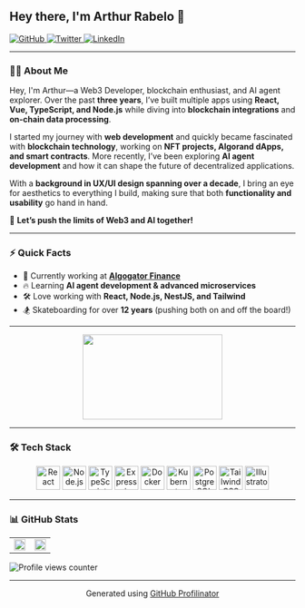 <!DOCTYPE html>
<html lang="en">

<head>
    <meta charset="UTF-8">
    <meta name="viewport" content="width=device-width, initial-scale=1.0">
</head>

<body>

## Hey there, I'm Arthur Rabelo 👋  

<a href="https://github.com/p2arthur" target="_blank">
    <img src="https://img.shields.io/badge/github-%2324292e.svg?&style=for-the-badge&logo=github&logoColor=white" alt="GitHub" />
</a>
<a href="https://twitter.com/iam_p2" target="_blank">
    <img src="https://img.shields.io/badge/twitter-%2300acee.svg?&style=for-the-badge&logo=twitter&logoColor=white" alt="Twitter" />
</a>
<a href="https://linkedin.com/in/arthur-rabelo-front-end/" target="_blank">
    <img src="https://img.shields.io/badge/linkedin-%231E77B5.svg?&style=for-the-badge&logo=linkedin&logoColor=white" alt="LinkedIn" />
</a>

---

### 👨‍💻 About Me  

Hey, I'm Arthur—a Web3 Developer, blockchain enthusiast, and AI agent explorer. Over the past **three years**, I’ve built multiple apps using **React, Vue, TypeScript, and Node.js** while diving into **blockchain integrations** and **on-chain data processing**.  

I started my journey with **web development** and quickly became fascinated with **blockchain technology**, working on **NFT projects, Algorand dApps, and smart contracts**. More recently, I’ve been exploring **AI agent development** and how it can shape the future of decentralized applications.  

With a **background in UX/UI design spanning over a decade**, I bring an eye for aesthetics to everything I build, making sure that both **functionality and usability** go hand in hand.  

🚀 **Let’s push the limits of Web3 and AI together!**  

---

### ⚡ Quick Facts  

- 🏢 Currently working at **[Algogator Finance](https://algogator.finance)**  
- 🔥 Learning **AI agent development & advanced microservices**  
- 🛠️ Love working with **React, Node.js, NestJS, and Tailwind**  
- 🏂 Skateboarding for over **12 years** (pushing both on and off the board!)  

---

<div align="center">
    <img src="https://media.tenor.com/ang0VzOwbdAAAAAS/the-matrix-reloaded-matrix.gif" width="70%" height="150px" />
</div>

---

### 🛠️ Tech Stack  

<div align="center">
    <a href="https://reactjs.org/" target="_blank"><img src="https://profilinator.rishav.dev/skills-assets/react-original-wordmark.svg" alt="React" height="42" /></a>
    <a href="https://nodejs.org/" target="_blank"><img src="https://profilinator.rishav.dev/skills-assets/nodejs-original-wordmark.svg" alt="Node.js" height="42" /></a>
    <a href="https://www.typescriptlang.org/" target="_blank"><img src="https://profilinator.rishav.dev/skills-assets/typescript-original.svg" alt="TypeScript" height="42" /></a>
    <a href="https://expressjs.com/" target="_blank"><img src="https://profilinator.rishav.dev/skills-assets/express-original-wordmark.svg" alt="Express.js" height="42" /></a>
    <a href="https://www.docker.com/" target="_blank"><img src="https://profilinator.rishav.dev/skills-assets/docker-original-wordmark.svg" alt="Docker" height="42" /></a>
    <a href="https://www.kubernetes.io/" target="_blank"><img src="https://profilinator.rishav.dev/skills-assets/kubernetes-icon.svg" alt="Kubernetes" height="42" /></a>
    <a href="https://www.postgresql.org/" target="_blank"><img src="https://profilinator.rishav.dev/skills-assets/postgresql-original-wordmark.svg" alt="PostgreSQL" height="42" /></a>
    <a href="https://www.tailwindcss.com/" target="_blank"><img src="https://profilinator.rishav.dev/skills-assets/tailwindcss.svg" alt="Tailwind CSS" height="42" /></a>
    <a href="https://www.adobe.com/products/illustrator.html" target="_blank"><img src="https://profilinator.rishav.dev/skills-assets/adobe_illustrator-icon.svg" alt="Illustrator" height="42" /></a>
</div>

---

### 📊 GitHub Stats  

<table width="100%">
    <tr>
        <td width="50%">
            <img src="https://github-readme-stats.vercel.app/api?username=p2arthur&show_icons=true&count_private=true&hide_border=true" width="100%" />
        </td>
        <td width="50%">
            <img src="https://github-readme-stats.vercel.app/api/top-langs/?username=p2arthur&hide_border=true&layout=compact" width="100%" />
        </td>
    </tr>
</table>

![Profile views counter](https://komarev.com/ghpvc/?username=p2arthur&&style=flat-square)  

---

<div align="center">
    Generated using <a href="https://profilinator.rishav.dev/" target="_blank">GitHub Profilinator</a>
</div>

</body>
</html>
